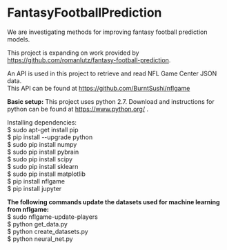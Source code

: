 # FantasyFootballPrediction

We are investigating methods for improving fantasy football prediction models.

This project is expanding on work provided by https://github.com/romanlutz/fantasy-football-prediction.

An API is used in this project to retrieve and read NFL Game Center JSON data.<br/> 
This API can be found at https://github.com/BurntSushi/nflgame


**Basic setup:**
This project uses python 2.7. Download and instructions for python can be found at https://www.python.org/ .

Installing dependencies:<br/>
$ sudo apt-get install pip<br/>
$ pip install --upgrade python<br/>
$ sudo pip install numpy<br/>
$ sudo pip install pybrain<br/>
$ sudo pip install scipy<br/>
$ sudo pip install sklearn<br/>
$ sudo pip install matplotlib<br/>
$ pip install nflgame<br/>
$ pip install jupyter<br/>

**The following commands update the datasets used for machine learning from nflgame:<br/>**
$ sudo nflgame-update-players<br/>
$ python get_data.py<br/>
$ python create_datasets.py<br/>
$ python neural_net.py<br/>
  
  
